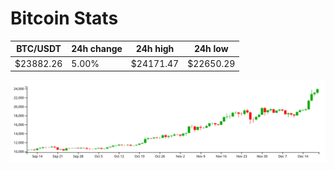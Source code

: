 # Bitcoin Stats

BTC/USDT|24h change|24h high|24h low|
|---|---|---|---|
|$23882.26|5.00%|$24171.47|$22650.29|

<img src="./chart.svg">
